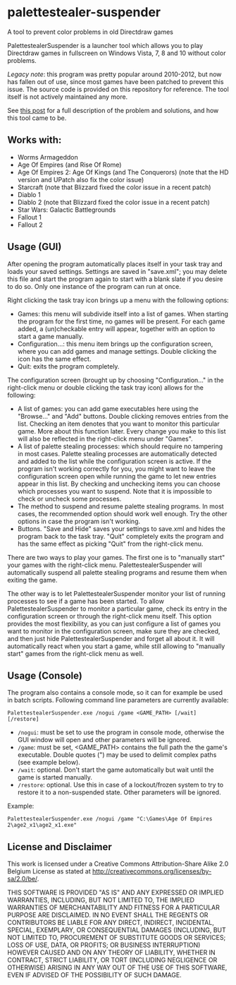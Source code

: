 # palettestealer-suspender

A tool to prevent color problems in old Directdraw games

PalettestealerSuspender is a launcher tool which allows you to play Directdraw games in fullscreen on Windows Vista, 7, 8 and 10 without color problems.

*Legacy note*: this program was pretty popular around 2010-2012, but now has fallen out of use, since most games have been patched to prevent this issue. The source code is provided on this repository for reference. The tool itself is not actively maintained any more.

See [this post](http://blog.macuyiko.com/post/2009/solving-color-problem-red-grass-purple-water-in-age-of-empires-2-age-of-kings-the-conquerors-and-others-too-on-vista-and-windows-7.html) for a full description of the problem and solutions, and how this tool came to be.

## Works with:

*   Worms Armageddon
*   Age Of Empires (and Rise Of Rome)
*   Age Of Empires 2: Age Of Kings (and The Conquerors) (note that the HD version and UPatch also fix the color issue)
*   Starcraft (note that Blizzard fixed the color issue in a recent patch)
*   Diablo 1
*   Diablo 2 (note that Blizzard fixed the color issue in a recent patch)
*   Star Wars: Galactic Battlegrounds
*   Fallout 1
*   Fallout 2

## Usage (GUI)

After opening the program automatically places itself in your task tray and loads your saved settings. Settings are saved in "save.xml"; you may delete this file and start the program again to start with a blank slate if you desire to do so. Only one instance of the program can run at once.

Right clicking the task tray icon brings up a menu with the following options:

* Games: this menu will subdivide itself into a list of games. When starting the program for the first time, no games will be present. For each game added, a (un)checkable entry will appear, together with an option to start a game manually.
* Configuration...: this menu item brings up the configuration screen, where you can add games and manage settings. Double clicking the icon has the same effect.
* Quit: exits the program completely.

The configuration screen (brought up by choosing "Configuration..." in the right-click menu or double clicking the task tray icon) allows for the following:

* A list of games: you can add game executables here using the "Browse..." and "Add" buttons. Double clicking removes entries from the list. Checking an item denotes that you want to monitor this particular game. More about this function later. Every change you make to this list will also be reflected in the right-click menu under "Games".
* A list of palette stealing processes: which should require no tampering in most cases. Palette stealing processes are automatically detected and added to the list while the configuration screen is active. If the program isn't working correctly for you, you might want to leave the configuration screen open while running the game to let new entries appear in this list. By checking and unchecking items you can choose which processes you want to suspend. Note that it is impossible to check or uncheck some processes.
* The method to suspend and resume palette stealing programs. In most cases, the recommended option should work well enough. Try the other options in case the program isn't working.
* Buttons. "Save and Hide" saves your settings to save.xml and hides the program back to the task tray. "Quit" completely exits the program and has the same effect as picking "Quit" from the right-click menu.

There are two ways to play your games. The first one is to "manually start" your games with the right-click menu. PalettestealerSuspender will automatically suspend all palette stealing programs and resume them when exiting the game.

The other way is to let PalettestealerSuspender monitor your list of running processes to see if a game has been started. To allow PalettestealerSuspender to monitor a particular game, check its entry in the configuration screen or through the right-click menu itself. This option provides the most flexibility, as you can just configure a list of games you want to monitor in the configuration screen, make sure they are checked, and then just hide PalettestealerSuspender and forget all about it. It will automatically react when you start a game, while still allowing to "manually start" games from the right-click menu as well.

## Usage (Console)

The program also contains a console mode, so it can for example be used in batch scripts. Following command line parameters are currently available:

    PalettestealerSuspender.exe /nogui /game <GAME_PATH> [/wait] [/restore]

* `/nogui`: must be set to use the program in console mode, otherwise the GUI window will open and other parameters will be ignored.
* `/game`: must be set, <GAME_PATH> contains the full path the the game's executable. Double quotes (") may be used to delimit complex paths (see example below).
* `/wait`: optional. Don't start the game automatically but wait until the game is started manually.
* `/restore`: optional. Use this in case of a lockout/frozen system to try to restore it to a non-suspended state. Other parameters will be ignored.

Example:

    PalettestealerSuspender.exe /nogui /game "C:\Games\Age Of Empires 2\age2_x1\age2_x1.exe"

## License and Disclaimer

This work is licensed under a Creative Commons Attribution-Share Alike 2.0 Belgium License as stated at http://creativecommons.org/licenses/by-sa/2.0/be/.

THIS SOFTWARE IS PROVIDED "AS IS" AND ANY EXPRESSED OR IMPLIED WARRANTIES, INCLUDING, BUT NOT LIMITED TO, THE IMPLIED WARRANTIES OF MERCHANTABILITY AND FITNESS FOR A PARTICULAR PURPOSE ARE DISCLAIMED. IN NO EVENT SHALL THE REGENTS OR CONTRIBUTORS BE LIABLE FOR ANY DIRECT, INDIRECT, INCIDENTAL, SPECIAL, EXEMPLARY, OR CONSEQUENTIAL DAMAGES (INCLUDING, BUT NOT LIMITED TO, PROCUREMENT OF SUBSTITUTE GOODS OR SERVICES; LOSS OF USE, DATA, OR PROFITS; OR BUSINESS INTERRUPTION)
HOWEVER CAUSED AND ON ANY THEORY OF LIABILITY, WHETHER IN CONTRACT, STRICT LIABILITY, OR TORT (INCLUDING NEGLIGENCE OR OTHERWISE) ARISING IN ANY WAY OUT OF THE USE OF THIS SOFTWARE, EVEN IF ADVISED OF THE POSSIBILITY OF SUCH DAMAGE.
